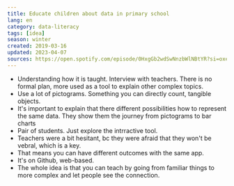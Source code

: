 ```yaml
---
title: Educate children about data in primary school
lang: en
category: data-literacy
tags: [idea]
season: winter
created: 2019-03-16
updated: 2023-04-07
sources: https://open.spotify.com/episode/0HxgGb2wdSwNnzbWlNBtYR?si=oxesr4eRRBuaNcIDOrlEBQ
---
```


- Understanding how it is taught. Interview with teachers. There is no formal plan, more used as a tool to explain other complex topics.
- Use a lot of pictograms. Something you can directly count, tangible objects.
- It's important to explain that there different possibilities how to represent the same data. They show them the journey from pictograms to bar charts 
- Pair of students. Just explore the intrractive tool.
- Teachers were a bit hesitant, bc they were afraid that they won't be vebral, which is a key.
- That means you can have different outcomes with the same app.
- It's on Github, web-based.
- The whole idea is that you can teach by going from familiar things to more complex and let people see the connection.